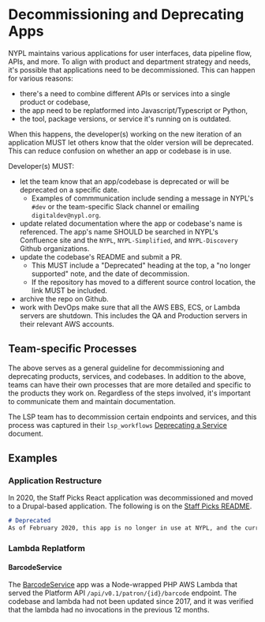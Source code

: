 # Decommissioning and Deprecating Apps

NYPL maintains various applications for user interfaces, data pipeline flow, APIs, and more. To align with product and department strategy and needs, it's possible that applications need to be decommissioned. This can happen for various reasons:

- there's a need to combine different APIs or services into a single product or codebase,
- the app need to be replatformed into Javascript/Typescript or Python,
- the tool, package versions, or service it's running on is outdated.

When this happens, the developer(s) working on the new iteration of an application MUST let others know that the older version will be deprecated. This can reduce confusion on whether an app or codebase is in use.

Developer(s) MUST:
* let the team know that an app/codebase is deprecated or will be deprecated on a specific date.
  * Examples of commmunication include sending a message in NYPL's `#dev` or the team-specific Slack channel or emailing `digitaldev@nypl.org`.
* update related documentation where the app or codebase's name is referenced. The app's name SHOULD be searched in NYPL's Confluence site and the `NYPL`, `NYPL-Simplified`, and `NYPL-Discovery` Github organizations.
* update the codebase's README and submit a PR.
  * This MUST include a "Deprecated" heading at the top, a "no longer supported" note, and the date of decommission.
  * If the repository has moved to a different source control location, the link MUST be included.
* archive the repo on Github.
* work with DevOps make sure that all the AWS EBS, ECS, or Lambda servers are shutdown. This includes the QA and Production servers in their relevant AWS accounts.

## Team-specific Processes

The above serves as a general guideline for decommissioning and deprecating products, services, and codebases. In addition to the above, teams can have their own processes that are more detailed and specific to the products they work on. Regardless of the steps involved, it's important to communicate them and maintain documentation.

The LSP team has to decommission certain endpoints and services, and this process was captured in their `lsp_workflows` [Deprecating a Service](https://github.com/NYPL/lsp_workflows/pull/24/files) document.

## Examples

### Application Restructure

In 2020, the Staff Picks React application was decommissioned and moved to a Drupal-based application. The following is on the [Staff Picks README](https://github.com/nypl/staff-picks).

```md
# Deprecated
As of February 2020, this app is no longer in use at NYPL, and the current implementation is Drupal-based. Please contact the DXP/RENO team in Digital for more information. For NYPL developers, please see documentation on the update on [Confluence](https://confluence.nypl.org/pages/viewpage.action?pageId=24150584).
```

### Lambda Replatform

#### BarcodeService

The [BarcodeService](https://github.com/NYPL/barcode-service) app was a Node-wrapped PHP AWS Lambda that served the Platform API `/api/v0.1/patron/{id}/barcode` endpoint. The codebase and lambda had not been updated since 2017, and it was verified that the lambda had no invocations in the previous 12 months.
